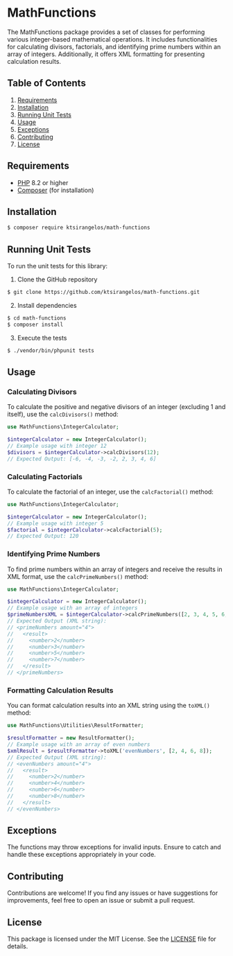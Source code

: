 # MathFunctions

The MathFunctions package provides a set of classes for performing various integer-based mathematical operations. It includes functionalities for calculating divisors, factorials, and identifying prime numbers within an array of integers. Additionally, it offers XML formatting for presenting calculation results.

## Table of Contents

1. [Requirements](#requirements)
2. [Installation](#installation)
3. [Running Unit Tests](#running-unit-tests)
4. [Usage](#usage)
5. [Exceptions](#exceptions)
6. [Contributing](#contributing)
7. [License](#license)

## Requirements

- [PHP](https://www.php.net/) 8.2 or higher
- [Composer](https://getcomposer.org/) (for installation)

## Installation

```bash
$ composer require ktsirangelos/math-functions
```

## Running Unit Tests

To run the unit tests for this library:

1. Clone the GitHub repository

```bash
$ git clone https://github.com/ktsirangelos/math-functions.git
```

2. Install dependencies

```bash
$ cd math-functions
$ composer install
```

3. Execute the tests

```bash
$ ./vendor/bin/phpunit tests
```

## Usage

### Calculating Divisors

To calculate the positive and negative divisors of an integer (excluding 1 and itself), use the `calcDivisors()` method:

```php
use MathFunctions\IntegerCalculator;

$integerCalculator = new IntegerCalculator();
// Example usage with integer 12
$divisors = $integerCalculator->calcDivisors(12);
// Expected Output: [-6, -4, -3, -2, 2, 3, 4, 6]
```

### Calculating Factorials

To calculate the factorial of an integer, use the `calcFactorial()` method:

```php
use MathFunctions\IntegerCalculator;

$integerCalculator = new IntegerCalculator();
// Example usage with integer 5
$factorial = $integerCalculator->calcFactorial(5);
// Expected Output: 120
```

### Identifying Prime Numbers

To find prime numbers within an array of integers and receive the results in XML format, use the `calcPrimeNumbers()` method:

```php
use MathFunctions\IntegerCalculator;

$integerCalculator = new IntegerCalculator();
// Example usage with an array of integers
$primeNumbersXML = $integerCalculator->calcPrimeNumbers([2, 3, 4, 5, 6, 7]);
// Expected Output (XML string):
// <primeNumbers amount="4">
//   <result>
//     <number>2</number>
//     <number>3</number>
//     <number>5</number>
//     <number>7</number>
//   </result>
// </primeNumbers>
```

### Formatting Calculation Results

You can format calculation results into an XML string using the `toXML()` method:

```php
use MathFunctions\Utilities\ResultFormatter;

$resultFormatter = new ResultFormatter();
// Example usage with an array of even numbers
$xmlResult = $resultFormatter->toXML('evenNumbers', [2, 4, 6, 8]);
// Expected Output (XML string):
// <evenNumbers amount="4">
//   <result>
//     <number>2</number>
//     <number>4</number>
//     <number>6</number>
//     <number>8</number>
//   </result>
// </evenNumbers>
```

## Exceptions

The functions may throw exceptions for invalid inputs. Ensure to catch and handle these exceptions appropriately in your code.

## Contributing

Contributions are welcome! If you find any issues or have suggestions for improvements, feel free to open an issue or submit a pull request.

## License

This package is licensed under the MIT License. See the [LICENSE](./LICENSE) file for details.
